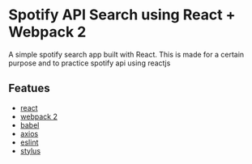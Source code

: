 # Spotify API Search using React + Webpack 2

A simple spotify search app built with React.
This is made for a certain purpose and to practice spotify api using reactjs

## Featues
* [react](https://facebook.github.io/react/docs/hello-world.html)
* [webpack 2](https://webpack.js.org/configuration/)
* [babel](https://babeljs.io/docs/setup/)
* [axios](https://www.npmjs.com/package/axios)
* [eslint](http://eslint.org/docs/rules/)
* [stylus](http://stylus-lang.com/docs/selectors.html)